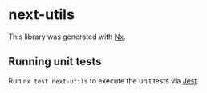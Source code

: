 # next-utils

This library was generated with [Nx](https://nx.dev).

## Running unit tests

Run `nx test next-utils` to execute the unit tests via [Jest](https://jestjs.io).
